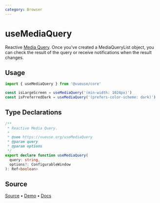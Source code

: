 ```yaml
---
category: Browser
---
```


# useMediaQuery

Reactive [Media Query](https://developer.mozilla.org/en-US/docs/Web/CSS/Media_Queries/Testing_media_queries). Once you've created a MediaQueryList object, you can check the result of the query or receive notifications when the result changes.

## Usage

```js
import { useMediaQuery } from '@vueuse/core'

const isLargeScreen = useMediaQuery('(min-width: 1024px)')
const isPreferredDark = useMediaQuery('(prefers-color-scheme: dark)')
```


<!--FOOTER_STARTS-->
## Type Declarations

```typescript
/**
 * Reactive Media Query.
 *
 * @see https://vueuse.org/useMediaQuery
 * @param query
 * @param options
 */
export declare function useMediaQuery(
  query: string,
  options?: ConfigurableWindow
): Ref<boolean>
```

## Source

[Source](https://github.com/vueuse/vueuse/blob/main/packages/core/useMediaQuery/index.ts) • [Demo](https://github.com/vueuse/vueuse/blob/main/packages/core/useMediaQuery/demo.vue) • [Docs](https://github.com/vueuse/vueuse/blob/main/packages/core/useMediaQuery/index.md)


<!--FOOTER_ENDS-->
